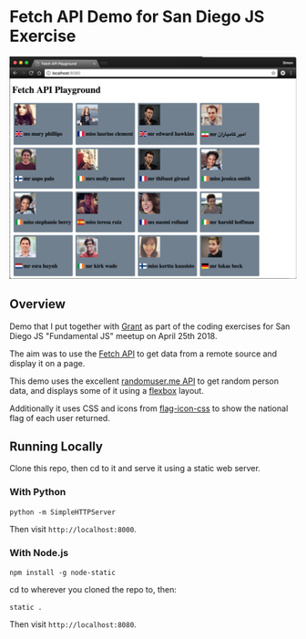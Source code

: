 # Fetch API Demo for San Diego JS Exercise

![demo](demo.png)

## Overview

Demo that I put together with [Grant](https://github.com/grantglidewell) as part of the coding exercises for San Diego JS "Fundamental JS" meetup on April 25th 2018.

The aim was to use the [Fetch API](https://developer.mozilla.org/en-US/docs/Web/API/WindowOrWorkerGlobalScope/fetch) to get data from a remote source and display it on a page.

This demo uses the excellent [randomuser.me API](https://randomuser.me/documentation) to get random person data, and displays some of it using a [flexbox](https://developer.mozilla.org/en-US/docs/Web/CSS/CSS_Flexible_Box_Layout/Basic_Concepts_of_Flexbox) layout.

Additionally it uses CSS and icons from [flag-icon-css](http://flag-icon-css.lip.is/) to show the national flag of each user returned.

## Running Locally

Clone this repo, then cd to it and serve it using a static web server.

### With Python

```
python -m SimpleHTTPServer
```

Then visit `http://localhost:8000`.

### With Node.js

```
npm install -g node-static
```

cd to wherever you cloned the repo to, then:

```
static .
```

Then visit `http://localhost:8080`.
